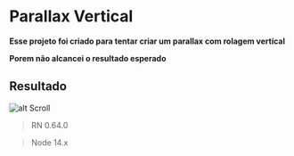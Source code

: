 # Parallax Vertical

**Esse projeto foi criado para tentar criar um parallax com rolagem vertical**

**Porem não alcancei o resultado esperado**

## Resultado

![alt Scroll](https://github.com/MarcosSarges/react-native-vertical-parallax/blob/master/img/scroll.gif?raw=true)


> RN 0.64.0
 
> Node 14.x
